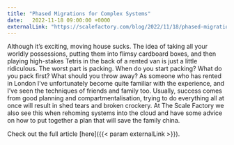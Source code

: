 ```yaml
---
title: "Phased Migrations for Complex Systems"
date:   2022-11-18 09:00:00 +0000
externalLink: "https://scalefactory.com/blog/2022/11/18/phased-migrations-for-complex-systems/"
---
```


Although it’s exciting, moving house sucks. The idea of taking all your worldly possessions, putting them into flimsy cardboard boxes, and then playing high-stakes Tetris in the back of a rented van is just a little ridiculous. The worst part is packing. When do you start packing? What do you pack first? What should you throw away? As someone who has rented in London I’ve unfortunately become quite familiar with the experience, and I’ve seen the techniques of friends and family too. Usually, success comes from good planning and compartmentalisation, trying to do everything all at once will result in shed tears and broken crockery. At The Scale Factory we also see this when rehoming systems into the cloud and have some advice on how to put together a plan that will save the family china.

Check out the full article [here]({{< param externalLink >}}).
